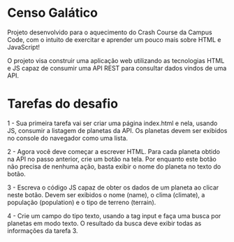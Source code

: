 # Censo Galático

Projeto desenvolvido para o aquecimento do Crash Course da Campus Code, com o intuito de exercitar e aprender um pouco mais sobre HTML e JavaScript!

O projeto visa construir uma aplicação web utilizando as tecnologias HTML e JS capaz de consumir uma API REST para consultar dados vindos de uma API. 

# Tarefas do desafio

1 - Sua primeira tarefa vai ser criar uma página index.html e nela, usando JS, consumir a listagem de planetas da API. Os planetas devem ser exibidos no console do navegador como uma lista.

2 - Agora você deve começar a escrever HTML. Para cada planeta obtido na API no passo anterior, crie um botão na tela. Por enquanto este botão não precisa de nenhuma ação, basta exibir o nome do planeta no texto do botão.

3 - Escreva o código JS capaz de obter os dados de um planeta ao clicar neste botão. Devem ser exibidos o nome (name), o clima (climate), a população (population) e o tipo de terreno (terrain).

4 - Crie um campo do tipo texto, usando a tag input e faça uma busca por planetas em modo texto. O resultado da busca deve exibir todas as informações da tarefa 3.
